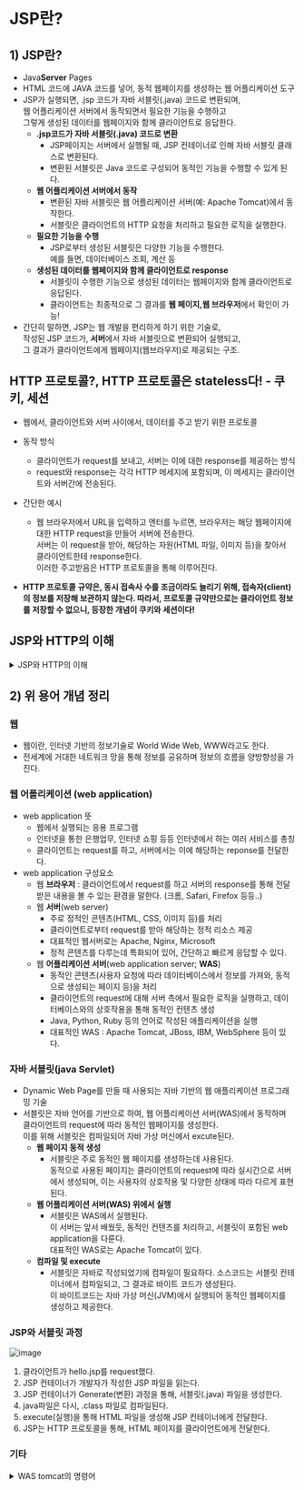 # JSP란?
## 1) JSP란?
- Java**Server** Pages
- HTML 코드에 JAVA 코드를 넣어, 동적 웹페이지를 생성하는 웹 어플리케이션 도구
- JSP가 실행되면, .jsp 코드가 자바 서블릿(.java) 코드로 변환되며, </br>
  웹 어플리케이션 서버에서 동작되면서 필요한 기능을 수행하고 </br>
  그렇게 생성된 데이터를 웹페이지와 함께 클라이언트로 응답한다.
    - **.jsp코드가 자바 서블릿(.java) 코드로 변환** </br>
      - JSP페이지는 서버에서 실행될 때, JSP 컨테이너로 인해 자바 서블릿 클래스로 변환된다.
      - 변환된 서블릿은 Java 코드로 구성되어 동적인 기능을 수행할 수 있게 된다.
    - **웹 어플리케이션 서버에서 동작** </br>
      - 변환된 자바 서블릿은 웹 어플리케이션 서버(예: Apache Tomcat)에서 동작한다.
      - 서블릿은 클라이언트의 HTTP 요청을 처리하고 필요한 로직을 실행한다.
    - **필요한 기능을 수행**
      - JSP로부터 생성된 서블릿은 다양한 기능을 수행한다. </br>
        예를 들면, 데이터베이스 조회, 계산 등
    - **생성된 데이터를 웹페이지와 함께 클라이언트로 response**
        - 서블릿이 수행한 기능으로 생성된 데이터는 웹페이지와 함께 클라이언트로 응답된다.
        - 클라이언트는 최종적으로 그 결과를 **웹 페이지,웹 브라우저**에서 확인이 가능!
- 간단히 말하면, JSP는 웹 개발을 편리하게 하기 위한 기술로, </br>
  작성된 JSP 코드가, **서버**에서 자바 서블릿으로 변환되어 실행되고,</br>
  그 결과가 클라이언트에게 웹페이지(웹브라우저)로 제공되는 구조.

## HTTP 프로토콜?, HTTP 프로토콜은 stateless다! - 쿠키, 세션
- 웹에서, 클라이언트와 서버 사이에서, 데이터를 주고 받기 위한 프로토콜
- 동작 방식
  - 클라이언트가 request를 보내고, 서버는 이에 대한 response를 제공하는 방식
  - request와 response는 각각 HTTP 메세지에 포함되며, 이 메세지는 클라이언트와 서버간에 전송된다.
- 간단한 예시
  - 웹 브라우저에서 URL을 입력하고 엔터를 누르면, 브라우저는 해당 웹페이지에 대한 HTTP request을 만들어 서버에 전송한다. </br>
    서버는 이 request을 받아, 해당하는 자원(HTML 파일, 이미지 등)을 찾아서 클라이언트한테 response한다.</br>
    이러한 주고받음은 HTTP 프로토콜을 통해 이루어진다.

- **HTTP 프로토콜 규약은, 동시 접속사 수를 조금이라도 늘리기 위해, 접속자(client)의 정보를 저장해 보관하지 않는다. 따라서, 프로토콜 규약만으로는 클라이언트 정보를 저장할 수 없으니, 등장한 개념이 쿠키와 세션이다!**
    
## JSP와 HTTP의 이해
<details>
  <summary>JSP와 HTTP의 이해</summary>

  JSP는 다음의 과정을 통해, 클라이언트와 서버 간의 request와 response가 주고받아지면서, 동적인 웹페이지를 제공하는 구조이다.</br>
  1. Client의 HTTP
     - 클라이언트(웹 브라우저 등)가 서버에게 HTTP Request를 전송한다.
     - 이 Request에는 클라이언트가 원하는 정보,자원 또는 서비스에 대한 정보가 담겨있다.
  3. JSP 코드 작성
     - 개발자는 JSP(JavaServer Pages)를 사용해 서버에서 실행될 웹 페이지를 작성
     - JSP는 HTML과 Java코드를 혼합해 동적인 웹페이지를 생성하는데 사용됨.
  5. JSP 코드의 실행과 변환
     - 클라이언트가 요청한 JSP페이지가 서버에서 실행된다.
     - JSP페이지는 서버 내의 **JSP 컨테이너**에 의해 자바 서블릿(.java)코드로 변환된다.
  7. 서블릿의 실행과 데이터베이스 처리
     - 변환된 서블릿 코드가 서버에서 실행된다.
     - 이때 서블릿은 필요한 데이터베이스 조회,계산 또는 다양한 로직을 수행
  9. HTTP Response 구성
      - 서블릿은 클라이언트에게 제공할 HTML코드 및 기타 자원들을 생성한다.
      - 이 정보는 HTTP reponse 메세지에 담겨 클라이언트에게 전송된다.
  11. 클라이언트에게 응답 전송
      - 클라이언트는 서버로부터 받은 HTTP reponse를 해석하고, 웹 브라우저를 통해 사용자에게 적절한 형태로 표시된다.
  
  
</details>

## 2) 위 용어 개념 정리
### 웹
- 웹이란, 인터넷 기반의 정보기술로 World Wide Web, WWW라고도 한다.
- 전세계에 거대한 네트워크 망을 통해 정보를 공유하며 정보의 흐름을 양방향성을 가진다.
  
### 웹 어플리케이션 (web application)
- web application 뜻
  - 웹에서 실행되는 응용 프로그램
  - 인터넷을 통한 은행업무, 인터넷 쇼핑 등등 인터넷에서 하는 여러 서비스를 총칭
  - 클라이언트는 request를 하고, 서버에서는 이에 해당하는 reponse를 전달한다.
- web application 구성요소
  - 웹 **브라우저** : 클라이언트에서 request를 하고 서버의 response를 통해 전달받은 내용을 볼 수 있는 환경을 말한다. (크롬, Safari, Firefox 등등..)
  - 웹 **서버**(web server)
    - 주로 정적인 콘텐츠(HTML, CSS, 이미지 등)를 처리
    - 클라이언트로부터 request를 받아 해당하는 정적 리소스 제공
    - 대표적인 웹서버로는 Apache, Nginx, Microsoft
    - 정적 콘텐츠를 다루는데 특화되어 있어, 간단하고 빠르게 응답할 수 있다.
  - 웹 **어플리케이션 서버**(web application server; **WAS**)
    - 동적인 콘텐츠(사용자 요청에 따라 데이터베이스에서 정보를 가져와, 동적으로 생성되는 페이지 등)을 처리
    - 클라이언트의 request에 대해 서버 측에서 필요한 로직을 실행하고, 데이터베이스와의 상호작용을 통해 동적인 컨텐츠 생성
    - Java, Python, Ruby 등의 언어로 작성된 애플리케이션을 실행
    - 대표적인 WAS : Apache Tomcat, JBoss, IBM, WebSphere 등이 있다.
  
### 자바 서블릿(java Servlet)
- Dynamic Web Page를 만들 때 사용되는 자바 기반의 웹 애플리케이션 프로그래밍 기술
- 서블릿은 자바 언어를 기반으로 하여, 웹 어플리케이션 서버(WAS)에서 동작하며</br>
  클라이언트의 request에 따라 동적인 웹페이지를 생성한다.</br>
  이를 위해 서블릿은 컴파일되어 자바 가상 머신에서 excute된다.
  - **웹 페이지 동적 생성**
    - 서블릿은 주로 동적인 웹 페이지를 생성하는데 사용된다.</br>
      동적으로 사용된 페이지는 클라이언트의 request에 따라 실시간으로 서버에서 생성되며, 이는 사용자의 상호작용 및 다양한 상태에 따라 다르게 표현된다.
  - **웹 어플리케이션  서버(WAS) 위에서 실행**
    - 서블릿은 WAS에서 실행된다. </br>
      이 서버는 앞서 배웠듯, 동적인 컨텐츠를 처리하고, 서블릿이 포함된 web application을 다룬다.</br>
      대표적인 WAS로는 Apache Tomcat이 있다.
  - **컴파일 및 execute**
    - 서블릿은 자바로 작성되었기에 컴파일이 필요하다. 소스코드는 서블릿 컨테이너에서 컴파일되고, 그 결과로 바이트 코드가 생성된다. </br>
    이 바이트코드는 자바 가상 머신(JVM)에서 실행되어 동적인 웹페이지를 생성하고 제공한다.

### JSP와 서블릿 과정
![image](https://github.com/minjikimkim2222/study/assets/96869808/b108f6ca-8263-4f34-a2a3-d128785f2986)
1. 클라이언트가 hello.jsp를 request했다.
2. JSP 컨테이너가 개발자가 작성한 JSP 파일을 읽는다.
3. JSP 컨테이너가 Generate(변환) 과정을 통해, 서블릿(.java) 파일을 생성한다.
4. java파일은 다시, .class 파일로 컴파일된다.
5. execute(실행)을 통해 HTML 파일을 생성해 JSP 컨테이너에게 전달한다.
6. JSP는 HTTP 프로토콜을 통해, HTML 페이지를 클라이언트에게 전달한다.
   

### 기타
<details>
  <summary>WAS tomcat의 명령어</summary>

  ./startup.sh를 실행하면 Tomcat 서버가 시작됩니다. Tomcat은 Java Servlet 및 JavaServer Pages(JSP)를 실행하기 위한 오픈 소스 웹 어플리케이션 서버입니다. startup.sh 스크립트는 Tomcat을 시작하는 데 사용됩니다. </br>

일반적으로 ./startup.sh를 실행하면 Tomcat 서버가 시작되고, 기본적으로 8080 포트에서 웹 어플리케이션이 제공됩니다. 웹 브라우저에서 http://localhost:8080을 열면 Tomcat의 기본 페이지나 배포된 웹 어플리케이션에 접속할 수 있습니다. </br>

반대로 ./shutdown.sh를 실행하면 Tomcat 서버가 정상적으로 종료됩니다. 종료 과정에서 현재 실행 중인 웹 어플리케이션들이 정상적으로 종료되고 서버 프로세스가 중지됩니다. </br>
</details>
